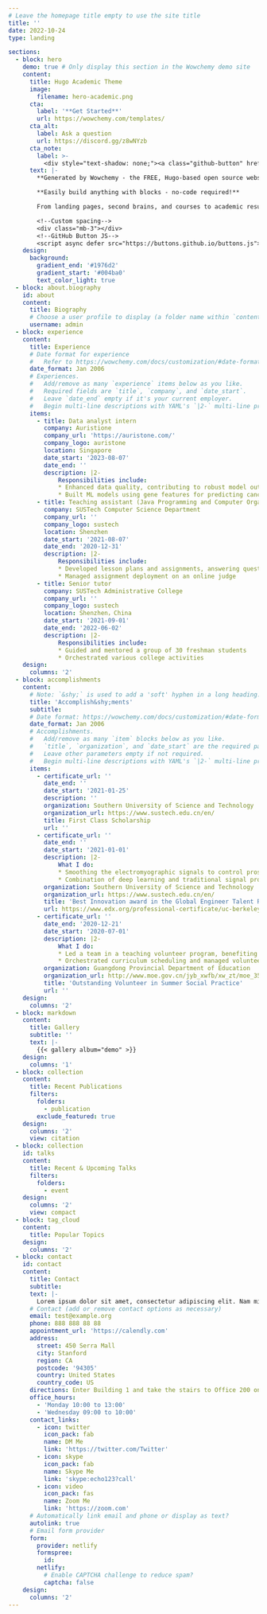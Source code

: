 ```yaml
---
# Leave the homepage title empty to use the site title
title: ''
date: 2022-10-24
type: landing

sections:
  - block: hero
    demo: true # Only display this section in the Wowchemy demo site
    content:
      title: Hugo Academic Theme
      image:
        filename: hero-academic.png
      cta:
        label: '**Get Started**'
        url: https://wowchemy.com/templates/
      cta_alt:
        label: Ask a question
        url: https://discord.gg/z8wNYzb
      cta_note:
        label: >-
          <div style="text-shadow: none;"><a class="github-button" href="https://github.com/wowchemy/wowchemy-hugo-themes" data-icon="octicon-star" data-size="large" data-show-count="true" aria-label="Star">Star Wowchemy Website Builder</a></div><div style="text-shadow: none;"><a class="github-button" href="https://github.com/wowchemy/starter-hugo-academic" data-icon="octicon-star" data-size="large" data-show-count="true" aria-label="Star">Star the Academic template</a></div>
      text: |-
        **Generated by Wowchemy - the FREE, Hugo-based open source website builder trusted by 500,000+ sites.**

        **Easily build anything with blocks - no-code required!**

        From landing pages, second brains, and courses to academic resumés, conferences, and tech blogs.

        <!--Custom spacing-->
        <div class="mb-3"></div>
        <!--GitHub Button JS-->
        <script async defer src="https://buttons.github.io/buttons.js"></script>
    design:
      background:
        gradient_end: '#1976d2'
        gradient_start: '#004ba0'
        text_color_light: true
  - block: about.biography
    id: about
    content:
      title: Biography
      # Choose a user profile to display (a folder name within `content/authors/`)
      username: admin
  - block: experience
    content:
      title: Experience
      # Date format for experience
      #   Refer to https://wowchemy.com/docs/customization/#date-format
      date_format: Jan 2006
      # Experiences.
      #   Add/remove as many `experience` items below as you like.
      #   Required fields are `title`, `company`, and `date_start`.
      #   Leave `date_end` empty if it's your current employer.
      #   Begin multi-line descriptions with YAML's `|2-` multi-line prefix.
      items:
        - title: Data analyst intern 
          company: Auristione
          company_url: 'https://auristone.com/'
          company_logo: auristone
          location: Singapore
          date_start: '2023-08-07'
          date_end: ''
          description: |2-
              Responsibilities include:
              * Enhanced data quality, contributing to robust model outcomes
              * Built ML models using gene features for predicting cancer types
        - title: Teaching assistant (Java Programming and Computer Organization)
          company: SUSTech Computer Science Department
          company_url: ''
          company_logo: sustech
          location: Shenzhen
          date_start: '2021-08-07'
          date_end: '2020-12-31'
          description: |2-
              Responsibilities include:
              * Developed lesson plans and assignments, answering questions of students
              * Managed assignment deployment on an online judge 
        - title: Senior tutor
          company: SUSTech Administrative College
          company_url: ''
          company_logo: sustech
          location: Shenzhen，China
          date_start: '2021-09-01'
          date_end: '2022-06-02'
          description: |2-
              Responsibilities include:
              * Guided and mentored a group of 30 freshman students
              * Orchestrated various college activities
    design:
      columns: '2'
  - block: accomplishments
    content:
      # Note: `&shy;` is used to add a 'soft' hyphen in a long heading.
      title: 'Accomplish&shy;ments'
      subtitle:
      # Date format: https://wowchemy.com/docs/customization/#date-format
      date_format: Jan 2006
      # Accomplishments.
      #   Add/remove as many `item` blocks below as you like.
      #   `title`, `organization`, and `date_start` are the required parameters.
      #   Leave other parameters empty if not required.
      #   Begin multi-line descriptions with YAML's `|2-` multi-line prefix.
      items:
        - certificate_url: ''
          date_end: ''
          date_start: '2021-01-25'
          description: ''
          organization: Southern University of Science and Technology
          organization_url: https://www.sustech.edu.cn/en/
          title: First Class Scholarship
          url: ''
        - certificate_url: ''
          date_end: ''
          date_start: '2021-01-01'
          description: |2-
              What I do:
              * Smoothing the electromyographic signals to control prosthetic limbs
              * Combination of deep learning and traditional signal processing.
          organization: Southern University of Science and Technology
          organization_url: https://www.sustech.edu.cn/en/
          title: 'Best Innovation award in the Global Engineer Talent Research and Innovation Summer School'
          url: https://www.edx.org/professional-certificate/uc-berkeleyx-blockchain-fundamentals
        - certificate_url: ''
          date_end: '2020-12-21'
          date_start: '2020-07-01'
          description: |2-
              What I do:
              * Led a team in a teaching volunteer program, benefiting 100+ children
              * Orchestrated curriculum scheduling and managed volunteer coordination
          organization: Guangdong Provincial Department of Education
          organization_url: http://www.moe.gov.cn/jyb_xwfb/xw_zt/moe_357/jyzt_2019n/2019_zt27/jyjs/guangdong/
          title: 'Outstanding Volunteer in Summer Social Practice'
          url: ''
    design:
      columns: '2'
  - block: markdown
    content:
      title: Gallery
      subtitle: ''
      text: |-
        {{< gallery album="demo" >}}
    design:
      columns: '1'
  - block: collection
    content:
      title: Recent Publications
      filters:
        folders:
          - publication
        exclude_featured: true
    design:
      columns: '2'
      view: citation
  - block: collection
    id: talks
    content:
      title: Recent & Upcoming Talks
      filters:
        folders:
          - event
    design:
      columns: '2'
      view: compact
  - block: tag_cloud
    content:
      title: Popular Topics
    design:
      columns: '2'
  - block: contact
    id: contact
    content:
      title: Contact
      subtitle:
      text: |-
        Lorem ipsum dolor sit amet, consectetur adipiscing elit. Nam mi diam, venenatis ut magna et, vehicula efficitur enim.
      # Contact (add or remove contact options as necessary)
      email: test@example.org
      phone: 888 888 88 88
      appointment_url: 'https://calendly.com'
      address:
        street: 450 Serra Mall
        city: Stanford
        region: CA
        postcode: '94305'
        country: United States
        country_code: US
      directions: Enter Building 1 and take the stairs to Office 200 on Floor 2
      office_hours:
        - 'Monday 10:00 to 13:00'
        - 'Wednesday 09:00 to 10:00'
      contact_links:
        - icon: twitter
          icon_pack: fab
          name: DM Me
          link: 'https://twitter.com/Twitter'
        - icon: skype
          icon_pack: fab
          name: Skype Me
          link: 'skype:echo123?call'
        - icon: video
          icon_pack: fas
          name: Zoom Me
          link: 'https://zoom.com'
      # Automatically link email and phone or display as text?
      autolink: true
      # Email form provider
      form:
        provider: netlify
        formspree:
          id:
        netlify:
          # Enable CAPTCHA challenge to reduce spam?
          captcha: false
    design:
      columns: '2'
---
```

